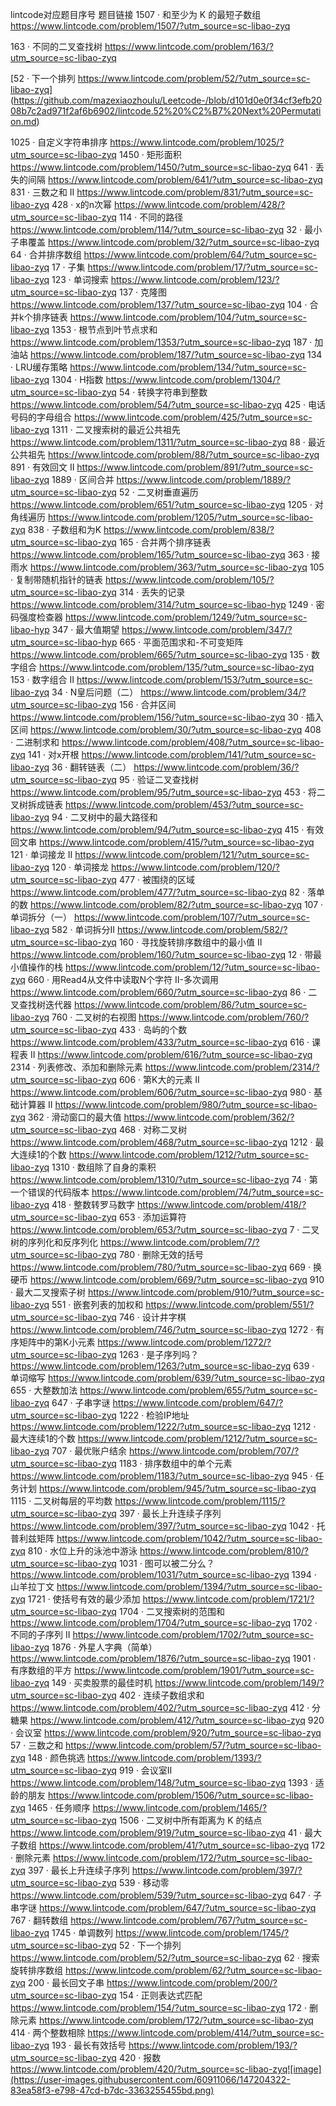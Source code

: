lintcode对应题目序号	题目链接
1507 · 和至少为 K 的最短子数组	https://www.lintcode.com/problem/1507/?utm_source=sc-libao-zyq

163 · 不同的二叉查找树	https://www.lintcode.com/problem/163/?utm_source=sc-libao-zyq

[52 · 下一个排列	https://www.lintcode.com/problem/52/?utm_source=sc-libao-zyq]
(https://github.com/mazexiaozhoulu/Leetcode-/blob/d101d0e0f34cf3efb2008b7c2ad971f2af6b6902/lintcode.52%20%C2%B7%20Next%20Permutation.md)

1025 · 自定义字符串排序	https://www.lintcode.com/problem/1025/?utm_source=sc-libao-zyq
1450 · 矩形面积	https://www.lintcode.com/problem/1450/?utm_source=sc-libao-zyq
641 · 丢失的间隔	https://www.lintcode.com/problem/641/?utm_source=sc-libao-zyq
831 · 三数之和 II	https://www.lintcode.com/problem/831/?utm_source=sc-libao-zyq
428 · x的n次幂	https://www.lintcode.com/problem/428/?utm_source=sc-libao-zyq
114 · 不同的路径	https://www.lintcode.com/problem/114/?utm_source=sc-libao-zyq
32 · 最小子串覆盖	https://www.lintcode.com/problem/32/?utm_source=sc-libao-zyq
64 · 合并排序数组	https://www.lintcode.com/problem/64/?utm_source=sc-libao-zyq
17 · 子集	https://www.lintcode.com/problem/17/?utm_source=sc-libao-zyq
123 · 单词搜索	https://www.lintcode.com/problem/123/?utm_source=sc-libao-zyq
137 · 克隆图	https://www.lintcode.com/problem/137/?utm_source=sc-libao-zyq
104 · 合并k个排序链表	https://www.lintcode.com/problem/104/?utm_source=sc-libao-zyq
1353 · 根节点到叶节点求和	https://www.lintcode.com/problem/1353/?utm_source=sc-libao-zyq
187 · 加油站	https://www.lintcode.com/problem/187/?utm_source=sc-libao-zyq
134 · LRU缓存策略	https://www.lintcode.com/problem/134/?utm_source=sc-libao-zyq
1304 · H指数	https://www.lintcode.com/problem/1304/?utm_source=sc-libao-zyq
54 · 转换字符串到整数	https://www.lintcode.com/problem/54/?utm_source=sc-libao-zyq
425 · 电话号码的字母组合	https://www.lintcode.com/problem/425/?utm_source=sc-libao-zyq
1311 · 二叉搜索树的最近公共祖先	https://www.lintcode.com/problem/1311/?utm_source=sc-libao-zyq
88 · 最近公共祖先	https://www.lintcode.com/problem/88/?utm_source=sc-libao-zyq
891 · 有效回文 II	https://www.lintcode.com/problem/891/?utm_source=sc-libao-zyq
1889 · 区间合并	https://www.lintcode.com/problem/1889/?utm_source=sc-libao-zyq
52 · 二叉树垂直遍历	https://www.lintcode.com/problem/651/?utm_source=sc-libao-zyq
1205 · 对角线遍历	https://www.lintcode.com/problem/1205/?utm_source=sc-libao-zyq
838 · 子数组和为K	https://www.lintcode.com/problem/838/?utm_source=sc-libao-zyq
165 · 合并两个排序链表	https://www.lintcode.com/problem/165/?utm_source=sc-libao-zyq
363 · 接雨水	https://www.lintcode.com/problem/363/?utm_source=sc-libao-zyq
105 · 复制带随机指针的链表	https://www.lintcode.com/problem/105/?utm_source=sc-libao-zyq
314 · 丢失的记录	https://www.lintcode.com/problem/314/?utm_source=sc-libao-hyp
1249 · 密码强度检查器	https://www.lintcode.com/problem/1249/?utm_source=sc-libao-hyp
347 · 最大值期望	https://www.lintcode.com/problem/347/?utm_source=sc-libao-hyp
665 · 平面范围求和-不可变矩阵	https://www.lintcode.com/problem/665/?utm_source=sc-libao-zyq
135 · 数字组合	https://www.lintcode.com/problem/135/?utm_source=sc-libao-zyq
153 · 数字组合 II	https://www.lintcode.com/problem/153/?utm_source=sc-libao-zyq
34 · N皇后问题（二）	https://www.lintcode.com/problem/34/?utm_source=sc-libao-zyq
156 · 合并区间	https://www.lintcode.com/problem/156/?utm_source=sc-libao-zyq
30 · 插入区间	https://www.lintcode.com/problem/30/?utm_source=sc-libao-zyq
408 · 二进制求和	https://www.lintcode.com/problem/408/?utm_source=sc-libao-zyq
141 · 对x开根	https://www.lintcode.com/problem/141/?utm_source=sc-libao-zyq
36 · 翻转链表（二）	https://www.lintcode.com/problem/36/?utm_source=sc-libao-zyq
95 · 验证二叉查找树	https://www.lintcode.com/problem/95/?utm_source=sc-libao-zyq
453 · 将二叉树拆成链表	https://www.lintcode.com/problem/453/?utm_source=sc-libao-zyq
94 · 二叉树中的最大路径和	https://www.lintcode.com/problem/94/?utm_source=sc-libao-zyq
415 · 有效回文串	https://www.lintcode.com/problem/415/?utm_source=sc-libao-zyq
121 · 单词接龙 II	https://www.lintcode.com/problem/121/?utm_source=sc-libao-zyq
120 · 单词接龙	https://www.lintcode.com/problem/120/?utm_source=sc-libao-zyq
477 · 被围绕的区域	https://www.lintcode.com/problem/477/?utm_source=sc-libao-zyq
82 · 落单的数	https://www.lintcode.com/problem/82/?utm_source=sc-libao-zyq
107 · 单词拆分（一）	https://www.lintcode.com/problem/107/?utm_source=sc-libao-zyq
582 · 单词拆分II	https://www.lintcode.com/problem/582/?utm_source=sc-libao-zyq
160 · 寻找旋转排序数组中的最小值 II	https://www.lintcode.com/problem/160/?utm_source=sc-libao-zyq
12 · 带最小值操作的栈	https://www.lintcode.com/problem/12/?utm_source=sc-libao-zyq
660 · 用Read4从文件中读取N个字符 II-多次调用	https://www.lintcode.com/problem/660/?utm_source=sc-libao-zyq
86 · 二叉查找树迭代器	https://www.lintcode.com/problem/86/?utm_source=sc-libao-zyq
760 · 二叉树的右视图	https://www.lintcode.com/problem/760/?utm_source=sc-libao-zyq
433 · 岛屿的个数	https://www.lintcode.com/problem/433/?utm_source=sc-libao-zyq
616 · 课程表 II	https://www.lintcode.com/problem/616/?utm_source=sc-libao-zyq
2314 · 列表修改、添加和删除元素	https://www.lintcode.com/problem/2314/?utm_source=sc-libao-zyq
606 · 第K大的元素 II	https://www.lintcode.com/problem/606/?utm_source=sc-libao-zyq
980 · 基础计算器 II	https://www.lintcode.com/problem/980/?utm_source=sc-libao-zyq
362 · 滑动窗口的最大值	https://www.lintcode.com/problem/362/?utm_source=sc-libao-zyq
468 · 对称二叉树	https://www.lintcode.com/problem/468/?utm_source=sc-libao-zyq
1212 · 最大连续1的个数	https://www.lintcode.com/problem/1212/?utm_source=sc-libao-zyq
1310 · 数组除了自身的乘积	https://www.lintcode.com/problem/1310/?utm_source=sc-libao-zyq
74 · 第一个错误的代码版本	https://www.lintcode.com/problem/74/?utm_source=sc-libao-zyq
418 · 整数转罗马数字	https://www.lintcode.com/problem/418/?utm_source=sc-libao-zyq
653 · 添加运算符	https://www.lintcode.com/problem/653/?utm_source=sc-libao-zyq
7 · 二叉树的序列化和反序列化	https://www.lintcode.com/problem/7/?utm_source=sc-libao-zyq
780 · 删除无效的括号	https://www.lintcode.com/problem/780/?utm_source=sc-libao-zyq
669 · 换硬币	https://www.lintcode.com/problem/669/?utm_source=sc-libao-zyq
910 · 最大二叉搜索子树	https://www.lintcode.com/problem/910/?utm_source=sc-libao-zyq
551 · 嵌套列表的加权和	https://www.lintcode.com/problem/551/?utm_source=sc-libao-zyq
746 · 设计井字棋	https://www.lintcode.com/problem/746/?utm_source=sc-libao-zyq
1272 · 有序矩阵中的第K小元素	https://www.lintcode.com/problem/1272/?utm_source=sc-libao-zyq
1263 · 是子序列吗？	https://www.lintcode.com/problem/1263/?utm_source=sc-libao-zyq
639 · 单词缩写	https://www.lintcode.com/problem/639/?utm_source=sc-libao-zyq
655 · 大整数加法	https://www.lintcode.com/problem/655/?utm_source=sc-libao-zyq
647 · 子串字谜	https://www.lintcode.com/problem/647/?utm_source=sc-libao-zyq
1222 · 检验IP地址	https://www.lintcode.com/problem/1222/?utm_source=sc-libao-zyq
1212 · 最大连续1的个数	https://www.lintcode.com/problem/1212/?utm_source=sc-libao-zyq
707 · 最优账户结余	https://www.lintcode.com/problem/707/?utm_source=sc-libao-zyq
1183 · 排序数组中的单个元素	https://www.lintcode.com/problem/1183/?utm_source=sc-libao-zyq
945 · 任务计划	https://www.lintcode.com/problem/945/?utm_source=sc-libao-zyq
1115 · 二叉树每层的平均数	https://www.lintcode.com/problem/1115/?utm_source=sc-libao-zyq
397 · 最长上升连续子序列	https://www.lintcode.com/problem/397/?utm_source=sc-libao-zyq
1042 · 托普利兹矩阵	https://www.lintcode.com/problem/1042/?utm_source=sc-libao-zyq
810 · 水位上升的泳池中游泳	https://www.lintcode.com/problem/810/?utm_source=sc-libao-zyq
1031 · 图可以被二分么？	https://www.lintcode.com/problem/1031/?utm_source=sc-libao-zyq
1394 · 山羊拉丁文	https://www.lintcode.com/problem/1394/?utm_source=sc-libao-zyq
1721 · 使括号有效的最少添加	https://www.lintcode.com/problem/1721/?utm_source=sc-libao-zyq
1704 · 二叉搜索树的范围和	https://www.lintcode.com/problem/1704/?utm_source=sc-libao-zyq
1702 · 不同的子序列 II	https://www.lintcode.com/problem/1702/?utm_source=sc-libao-zyq
1876 · 外星人字典（简单）	https://www.lintcode.com/problem/1876/?utm_source=sc-libao-zyq
1901 · 有序数组的平方	https://www.lintcode.com/problem/1901/?utm_source=sc-libao-zyq
149 · 买卖股票的最佳时机	https://www.lintcode.com/problem/149/?utm_source=sc-libao-zyq
402 · 连续子数组求和	https://www.lintcode.com/problem/402/?utm_source=sc-libao-zyq
412 · 分糖果	https://www.lintcode.com/problem/412/?utm_source=sc-libao-zyq
920 · 会议室	https://www.lintcode.com/problem/920/?utm_source=sc-libao-zyq
57 · 三数之和	https://www.lintcode.com/problem/57/?utm_source=sc-libao-zyq
148 · 颜色挑选	https://www.lintcode.com/problem/1393/?utm_source=sc-libao-zyq
919 · 会议室Ⅱ	https://www.lintcode.com/problem/148/?utm_source=sc-libao-zyq
1393 · 适龄的朋友	https://www.lintcode.com/problem/1506/?utm_source=sc-libao-zyq
1465 · 任务顺序	https://www.lintcode.com/problem/1465/?utm_source=sc-libao-zyq
1506 · 二叉树中所有距离为 K 的结点	https://www.lintcode.com/problem/919/?utm_source=sc-libao-zyq
41 · 最大子数组	https://www.lintcode.com/problem/41/?utm_source=sc-libao-zyq
172 · 删除元素	https://www.lintcode.com/problem/172/?utm_source=sc-libao-zyq
397 · 最长上升连续子序列	https://www.lintcode.com/problem/397/?utm_source=sc-libao-zyq
539 · 移动零	https://www.lintcode.com/problem/539/?utm_source=sc-libao-zyq
647 · 子串字谜	https://www.lintcode.com/problem/647/?utm_source=sc-libao-zyq
767 · 翻转数组	https://www.lintcode.com/problem/767/?utm_source=sc-libao-zyq
1745 · 单调数列	https://www.lintcode.com/problem/1745/?utm_source=sc-libao-zyq
52 · 下一个排列	https://www.lintcode.com/problem/52/?utm_source=sc-libao-zyq
62 · 搜索旋转排序数组	https://www.lintcode.com/problem/62/?utm_source=sc-libao-zyq
200 · 最长回文子串	https://www.lintcode.com/problem/200/?utm_source=sc-libao-zyq
154 · 正则表达式匹配	https://www.lintcode.com/problem/154/?utm_source=sc-libao-zyq
172 · 删除元素	https://www.lintcode.com/problem/172/?utm_source=sc-libao-zyq
414 · 两个整数相除	https://www.lintcode.com/problem/414/?utm_source=sc-libao-zyq
193 · 最长有效括号	https://www.lintcode.com/problem/193/?utm_source=sc-libao-zyq
420 · 报数	https://www.lintcode.com/problem/420/?utm_source=sc-libao-zyq![image](https://user-images.githubusercontent.com/60911066/147204322-83ea58f3-e798-47cd-b7dc-3363255455bd.png)
